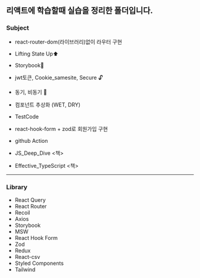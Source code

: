 ## **리액트에 학습할때 실습을 정리한 폴더입니다.**

### Subject

- react-router-dom(라이브러리)없이 라우터 구현

- Lifting State Up⬆

- Storybook📕

- jwt토큰, Cookie_samesite, Secure 🔓

- 동기, 비동기 🔀

- 컴포넌트 추상화 (WET, DRY)

- TestCode

- react-hook-form + zod로 회원가입 구현

- github Action

- JS_Deep_Dive <책>

- Effective_TypeScript <책>

---

### Library

- React Query
- React Router
- Recoil
- Axios
- Storybook
- MSW
- React Hook Form
- Zod
- Redux
- React-csv
- Styled Components
- Tailwind
